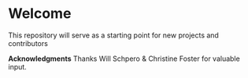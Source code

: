# Welcome
This repository will serve as a starting point for new projects and contributors

**Acknowledgments**
Thanks Will Schpero & Christine Foster for valuable input.
